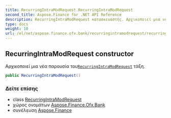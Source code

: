 ```yaml
---
title: RecurringIntraModRequest.RecurringIntraModRequest
second_title: Aspose.Finance for .NET API Reference
description: RecurringIntraModRequest κατασκευαστής. Αρχικοποιεί μια νέα παρουσία τουRecurringIntraModRequest τάξη.
type: docs
weight: 10
url: /el/net/aspose.finance.ofx.bank/recurringintramodrequest/recurringintramodrequest/
---
```

## RecurringIntraModRequest constructor

Αρχικοποιεί μια νέα παρουσία του[`RecurringIntraModRequest`](../) τάξη.

```csharp
public RecurringIntraModRequest()
```

### Δείτε επίσης

* class [RecurringIntraModRequest](../)
* χώρος ονομάτων [Aspose.Finance.Ofx.Bank](../../recurringintramodrequest/)
* συνέλευση [Aspose.Finance](../../../)


